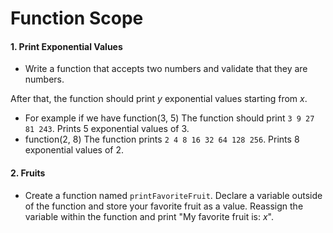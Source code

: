 # Function Scope

#### 1. Print Exponential Values

- Write a function that accepts two numbers and validate that they are numbers.

After that, the function should print _y_ exponential values starting from _x_.

- For example if we have function(3, 5) The function should print `3 9 27 81 243`. Prints 5 exponential values of 3.
- function(2, 8) The function prints `2 4 8 16 32 64 128 256`. Prints 8 exponential values of 2.

#### 2. Fruits

- Create a function named `printFavoriteFruit`. Declare a variable outside of the function and store your favorite fruit as a value. Reassign the variable within the function and print "My favorite fruit is: _x_".

<!-- #### 3. Multiply a Number by Itself
* Create a function named `exponent` that takes two numbers as parameters. The second parameter defines how many times the first number should be multiplied by itself. Save the output in a variable named `result`.
* Then, try to access the variable `result` outside of the `exponent` function. Is this possible? Why/Why not? Comment your answer in the `index.js` file. -->
